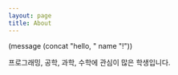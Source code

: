 ```yaml
---
layout: page
title: About
---
```

(message (concat "hello, "  name  "!"))

프로그래밍, 공학, 과학, 수학에 관심이 많은 학생입니다. 

